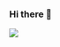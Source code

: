 ### Hi there 👋

<img src="https://img.shields.io/badge/v1?message=ij238950@gmail.com&style=flat-square&logo=Gmail&logoColor=white&color=critical">

<!--
**CoffeeShelter/CoffeeShelter** is a ✨ _special_ ✨ repository because its `README.md` (this file) appears on your GitHub profile.

Here are some ideas to get you started:

- 🔭 I’m currently working on ...
- 🌱 I’m currently learning ...
- 👯 I’m looking to collaborate on ...
- 🤔 I’m looking for help with ...
- 💬 Ask me about ...
- 📫 How to reach me: ...
- 😄 Pronouns: ...
- ⚡ Fun fact: ...
-->
